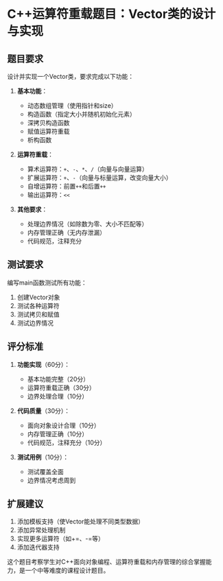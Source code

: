 # C++运算符重载题目：Vector类的设计与实现

## 题目要求

设计并实现一个Vector类，要求完成以下功能：

1. **基本功能**：
   - 动态数组管理（使用指针和size）
   - 构造函数（指定大小并随机初始化元素）
   - 深拷贝构造函数
   - 赋值运算符重载
   - 析构函数

2. **运算符重载**：
   - 算术运算符：`+`、`-`、`*`、`/`（向量与向量运算）
   - 扩展运算符：`+`、`-`（向量与标量运算，改变向量大小）
   - 自增运算符：前置`++`和后置`++`
   - 输出运算符：`<<`

3. **其他要求**：
   - 处理边界情况（如除数为零、大小不匹配等）
   - 内存管理正确（无内存泄漏）
   - 代码规范，注释充分


## 测试要求

编写main函数测试所有功能：
1. 创建Vector对象
2. 测试各种运算符
3. 测试拷贝和赋值
4. 测试边界情况

## 评分标准

1. **功能实现**（60分）：
   - 基本功能完整（20分）
   - 运算符重载正确（30分）
   - 边界处理合理（10分）

2. **代码质量**（30分）：
   - 面向对象设计合理（10分）
   - 内存管理正确（10分）
   - 代码规范，注释充分（10分）

3. **测试用例**（10分）：
   - 测试覆盖全面
   - 边界情况考虑周到

## 扩展建议

1. 添加模板支持（使Vector能处理不同类型数据）
2. 添加异常处理机制
3. 实现更多运算符（如+=、-=等）
4. 添加迭代器支持

这个题目考察学生对C++面向对象编程、运算符重载和内存管理的综合掌握能力，是一个中等难度的课程设计题目。